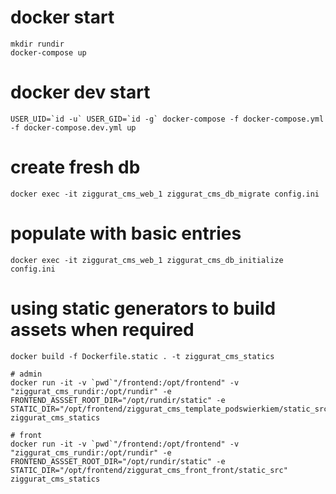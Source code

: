 # docker start
    mkdir rundir
    docker-compose up

# docker dev start

    USER_UID=`id -u` USER_GID=`id -g` docker-compose -f docker-compose.yml -f docker-compose.dev.yml up

# create fresh db

    docker exec -it ziggurat_cms_web_1 ziggurat_cms_db_migrate config.ini
    
# populate with basic entries

    docker exec -it ziggurat_cms_web_1 ziggurat_cms_db_initialize config.ini

# using static generators to build assets when required

    docker build -f Dockerfile.static . -t ziggurat_cms_statics
    
    # admin
    docker run -it -v `pwd`"/frontend:/opt/frontend" -v "ziggurat_cms_rundir:/opt/rundir" -e FRONTEND_ASSSET_ROOT_DIR="/opt/rundir/static" -e STATIC_DIR="/opt/frontend/ziggurat_cms_template_podswierkiem/static_src" ziggurat_cms_statics

    # front
    docker run -it -v `pwd`"/frontend:/opt/frontend" -v "ziggurat_cms_rundir:/opt/rundir" -e FRONTEND_ASSSET_ROOT_DIR="/opt/rundir/static" -e STATIC_DIR="/opt/frontend/ziggurat_cms_front_front/static_src" ziggurat_cms_statics
